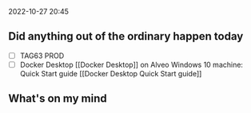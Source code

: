 2022-10-27
20:45

## Did anything out of the ordinary happen today
- [ ] TAG63 PROD
- [ ] Docker Desktop [[Docker Desktop]] on Alveo Windows 10 machine: Quick Start guide [[Docker Desktop Quick Start guide]]
## What's on my mind

